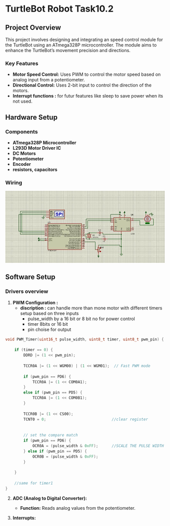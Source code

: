 # TurtleBot Robot Task10.2

## Project Overview

This project involves designing and integrating an speed control module for the TurtleBot using an ATmega328P microcontroller. The module aims to enhance the TurtleBot’s movement precision and directions.

### Key Features

- **Motor Speed Control:** Uses PWM to control the motor speed based on analog input from a potentiometer.
- **Directional Control:** Uses 2-bit input to control the direction of the motors.
- **Interrupt functions :** for futur features like sleep to save power when its not used.

## Hardware Setup

### Components

- **ATmega328P Microcontroller**
- **L293D Motor Driver IC**
- **DC Motors**
- **Potentiometer**
- **Encoder**
- **resistors, capacitors**

### Wiring

![alt text](7dc49331-221c-4503-b919-28d0fe6f5f88.jpg)

## Software Setup

### Drivers overview

1. **PWM Configuration :**
    - **discription :** can handle more than mone motor with different timers setup based on three inputs 
        - pulse_width by a 16 bit or 8 bit no for power control
        - timer 8bits or 16 bit
        - pin choise for output


```c
void PWM_Timer(uint16_t pulse_width, uint8_t timer, uint8_t pwm_pin) {

    if (timer == 0) {
        DDRD |= (1 << pwm_pin);

        TCCR0A |= (1 << WGM00) | (1 << WGM01);  // Fast PWM mode
        
        if (pwm_pin == PD6) {
            TCCR0A |= (1 << COM0A1);
        } 
        else if (pwm_pin == PD5) {
            TCCR0A |= (1 << COM0B1);
        }

        TCCR0B |= (1 << CS00);
        TCNT0 = 0;                             //clear register
        
        
        // set the compare match
        if (pwm_pin == PD6) {
            OCR0A = (pulse_width & 0xFF);      //SCALE THE PULSE WIDTH FROM 16 BIT TO 8 BITS
        } else if (pwm_pin == PD5) {
            OCR0B = (pulse_width & 0xFF); 
        }

    } 

    //same for timer1
}
```

2. **ADC (Analog to Digital Converter):**
   - **Function:** Reads analog values from the potentiometer.

3. **Interrupts:**